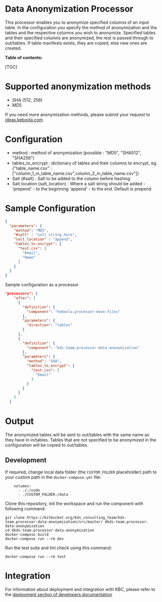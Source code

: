 Data Anonymization Processor
=============

This processor enables you to anonymize specified columns of an input table. 
In the configuration you specify the method of anonymization and the tables and the
respective columns you wish to anonymize. 
Specified tables and their specified columns are anonymized, the rest is passed through to out/tables. If table
manifests exists, they are copied, else new ones are created.

**Table of contents:**

[TOC]

Supported anonymization methods
===================

- SHA (512, 256)
- MD5

If you need more anonymization methods, please submit your request to
[ideas.keboola.com](https://ideas.keboola.com/)

Configuration
=============
- method : method of anonymization (possible : "MD5", "SHA512", "SHA256")
- tables_to_encrypt : dictionary of tables and their columns to encrypt, eg. {"table_name.csv" : ["column_1_in_table_name.csv",column_2_in_table_name.csv"]}
- Salt (#salt) : Salt to be added to the column before hashing
- Salt location (salt_location) : Where a salt string should be added - 'prepend' - to the beginning 'append' - to the end. Default is prepend

Sample Configuration
=============

```json
{
  "parameters": {
    "method": "MD5",
    "#salt" : "salt_string_here",
    "salt_location" : "append",
    "tables_to_encrypt": {
      "test.csv": [
        "Email",
        "Name"
      ]
    }
  }
}
```

Sample configuration as a processor
```json
"processors": {
    "after": [
      {
        "definition": {
          "component": "keboola.processor-move-files"
        },
        "parameters": {
          "direction": "tables"
        }
      },
      {
        "definition": {
          "component": "kds-team.processor-data-anonymization"
        },
        "parameters": {
          "method": "SHA",
          "tables_to_encrypt": {
            "test.csv": [
              "Email"
            ]
          }
        }
      }
    ]
  }
```

Output
======

The anonymized tables will be sent to out/tables with the same name as they have in in/tables. 
Tables that are not specified to be anonymized in the configuration will be copied to out/tables.

Development
-----------

If required, change local data folder (the `CUSTOM_FOLDER` placeholder) path to your custom path in
the `docker-compose.yml` file:

~~~~~~~~~~~~~~~~~~~~~~~~~~~~~~~~~~~~~~~~~~~~~~~~~~~~~~~~~~~~~~~~~~~~~~~~~~~~~~~~
    volumes:
      - ./:/code
      - ./CUSTOM_FOLDER:/data
~~~~~~~~~~~~~~~~~~~~~~~~~~~~~~~~~~~~~~~~~~~~~~~~~~~~~~~~~~~~~~~~~~~~~~~~~~~~~~~~

Clone this repository, init the workspace and run the component with following command:

~~~~~~~~~~~~~~~~~~~~~~~~~~~~~~~~~~~~~~~~~~~~~~~~~~~~~~~~~~~~~~~~~~~~~~~~~~~~~~~~
git clone https://bitbucket.org/kds_consulting_team/kds-team.processor-data-anonymization/src/master/ dkds-team.processor-data-anonymization
cd dkds-team.processor-data-anonymization
docker-compose build
docker-compose run --rm dev
~~~~~~~~~~~~~~~~~~~~~~~~~~~~~~~~~~~~~~~~~~~~~~~~~~~~~~~~~~~~~~~~~~~~~~~~~~~~~~~~

Run the test suite and lint check using this command:

~~~~~~~~~~~~~~~~~~~~~~~~~~~~~~~~~~~~~~~~~~~~~~~~~~~~~~~~~~~~~~~~~~~~~~~~~~~~~~~~
docker-compose run --rm test
~~~~~~~~~~~~~~~~~~~~~~~~~~~~~~~~~~~~~~~~~~~~~~~~~~~~~~~~~~~~~~~~~~~~~~~~~~~~~~~~

Integration
===========

For information about deployment and integration with KBC, please refer to the
[deployment section of developers documentation](https://developers.keboola.com/extend/component/deployment/)
